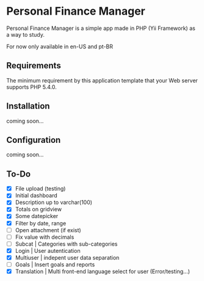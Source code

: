 Personal Finance Manager
=================================


Personal Finance Manager is a simple app made in PHP (Yii Framework) as a way to study.

For now only available in en-US and pt-BR



Requirements
------------

The minimum requirement by this application template that your Web server supports PHP 5.4.0.


Installation
------------


coming soon...


Configuration
-------------


coming soon...


To-Do 
------

- [x] File upload (testing)
- [x] Initial dashboard
- [x] Description up to varchar(100)
- [x] Totals on gridview
- [x] Some datepicker
- [x] Filter by date, range
- [ ] Open attachment (if exist)
- [ ] Fix value with decimals
- [ ] Subcat | Categories with sub-categories
- [x] Login | User autentication
- [x] Multiuser | indepent user data separation
- [ ] Goals | Insert goals and reports 
- [x] Translation | Multi front-end language select for user (Error/testing...)